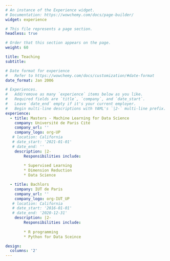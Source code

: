 ```yaml
---
# An instance of the Experience widget.
# Documentation: https://wowchemy.com/docs/page-builder/
widget: experience

# This file represents a page section.
headless: true

# Order that this section appears on the page.
weight: 60

title: Teaching
subtitle:

# Date format for experience
#   Refer to https://wowchemy.com/docs/customization/#date-format
date_format: Jan 2006

# Experiences.
#   Add/remove as many `experience` items below as you like.
#   Required fields are `title`, `company`, and `date_start`.
#   Leave `date_end` empty if it's your current employer.
#   Begin multi-line descriptions with YAML's `|2-` multi-line prefix.
experience:
  - title: Masters - Machine Learning for Data Science
    company: Université de Paris Cité
    company_url: ''
    company_logo: org-UP
   # location: California
   # date_start: '2021-01-01'
   # date_end: ''
    description: |2-
        Responsibilities include:
        
        * Supervised Learning
        * Dimension Reduction
        * Data Science

  - title: Bachlors
    company: IUT de Paris
    company_url: ''
    company_logo: org-IUT_UP
   # location: California
   # date_start: '2016-01-01'
   # date_end: '2020-12-31'
    description: |2-
        Responsibilities include:
        
        * R programming
        * Python for Data Sceince

design:
  columns: '2'
---
```

